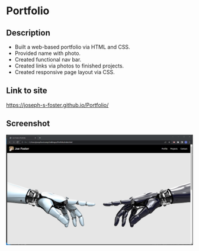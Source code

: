 # Portfolio

## Description

- Built a web-based portfolio via HTML and CSS.
- Provided name with photo.
- Created functional nav bar.
- Created links via photos to finished projects.
- Created responsive page layout via CSS.

## Link to site

https://joseph-s-foster.github.io/Portfolio/

## Screenshot

![screenshot of webpage](./assets/images/screenshot.png)